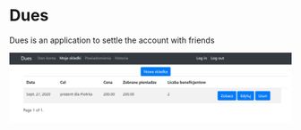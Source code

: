 # Dues
Dues is an application to settle the account with friends

![your profile](https://github.com/Damiangiza93/Dues/blob/master/moje%20skladki.JPG)
